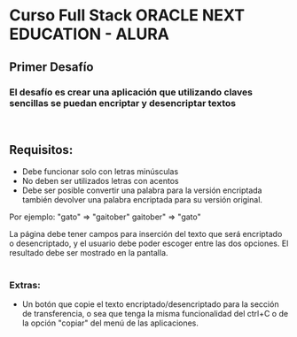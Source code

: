 # Curso Full Stack ORACLE NEXT EDUCATION - ALURA

## Primer Desafío

### <strong>El desafío es crear una aplicación que utilizando claves sencillas se puedan encriptar y desencriptar textos</strong>

<br>

## Requisitos:

- Debe funcionar solo con letras minúsculas
- No deben ser utilizados letras con acentos
- Debe ser posible convertir una palabra para la versión encriptada también devolver una palabra encriptada para su versión original.

Por ejemplo:
"gato" => "gaitober"
gaitober" => "gato"

La página debe tener campos para
inserción del texto que será encriptado o desencriptado, y el usuario debe poder escoger entre las dos opciones.
El resultado debe ser mostrado en la pantalla.
<br>
<br>

### Extras:

- Un botón que copie el texto encriptado/desencriptado para la sección de transferencia, o sea que tenga la misma funcionalidad del ctrl+C o de la opción "copiar" del menú de las aplicaciones.
